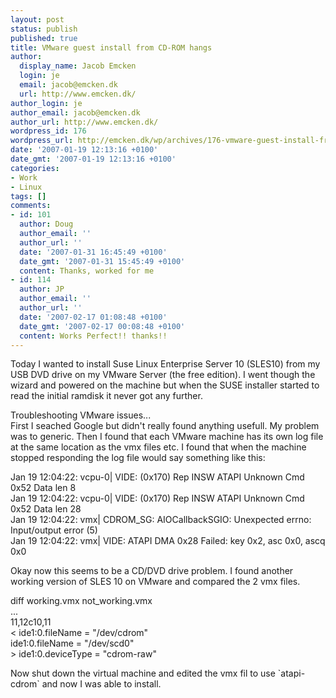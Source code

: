 ```yaml
---
layout: post
status: publish
published: true
title: VMware guest install from CD-ROM hangs
author:
  display_name: Jacob Emcken
  login: je
  email: jacob@emcken.dk
  url: http://www.emcken.dk/
author_login: je
author_email: jacob@emcken.dk
author_url: http://www.emcken.dk/
wordpress_id: 176
wordpress_url: http://emcken.dk/wp/archives/176-vmware-guest-install-from-cd-rom-hangs.html
date: '2007-01-19 12:13:16 +0100'
date_gmt: '2007-01-19 12:13:16 +0100'
categories:
- Work
- Linux
tags: []
comments:
- id: 101
  author: Doug
  author_email: ''
  author_url: ''
  date: '2007-01-31 16:45:49 +0100'
  date_gmt: '2007-01-31 15:45:49 +0100'
  content: Thanks, worked for me
- id: 114
  author: JP
  author_email: ''
  author_url: ''
  date: '2007-02-17 01:08:48 +0100'
  date_gmt: '2007-02-17 00:08:48 +0100'
  content: Works Perfect!! thanks!!
---
```

<p>Today I wanted to install Suse Linux Enterprise Server 10 (SLES10) from my USB DVD drive on my VMware Server (the free edition). I went though the wizard and powered on the machine but when the SUSE installer started to read the initial ramdisk it never got any further.</p>
<p>Troubleshooting VMware issues...<br />
First I seached Google but didn't really found anything usefull. My problem was to generic. Then I found that each VMware machine has its own log file at the same location as the vmx files etc. I found that when the machine stopped responding the log file would say something like this:</p>
<p>    Jan 19 12:04:22: vcpu-0| VIDE: (0x170) Rep INSW ATAPI Unknown Cmd 0x52 Data len 8<br />
    Jan 19 12:04:22: vcpu-0| VIDE: (0x170) Rep INSW ATAPI Unknown Cmd 0x52 Data len 28<br />
    Jan 19 12:04:22: vmx| CDROM_SG: AIOCallbackSGIO: Unexpected errno: Input&#47;output error (5)<br />
    Jan 19 12:04:22: vmx| VIDE: ATAPI DMA 0x28 Failed: key 0x2, asc 0x0, ascq 0x0</p>
<p>Okay now this seems to be a CD&#47;DVD drive problem. I found another working version of SLES 10 on VMware and compared the 2 vmx files.</p>
<p>    diff working.vmx not_working.vmx<br />
    ...<br />
    11,12c10,11<br />
    < ide1:0.fileName = "&#47;dev&#47;cdrom"<br />
     ide1:0.fileName = "&#47;dev&#47;scd0"<br />
    > ide1:0.deviceType = "cdrom-raw"</p>
<p>Now shut down the virtual machine and edited the vmx fil to use `atapi-cdrom` and now I was able to install.</p>
